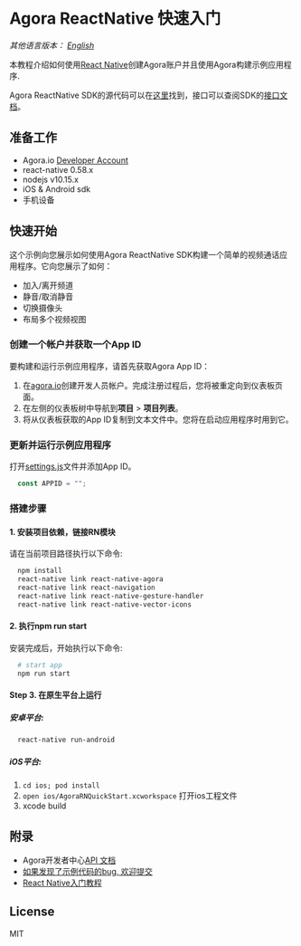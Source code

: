 # Agora ReactNative 快速入门

*其他语言版本： [English](README.md)*

本教程介绍如何使用[React Native](https://facebook.github.io/react-native/)创建Agora账户并且使用Agora构建示例应用程序.

Agora ReactNative SDK的源代码可以在[这里](https://github.com/syanbo/react-native-agora)找到，接口可以查阅SDK的[接口文档](https://syanbo.github.io/react-native-agora/globals.html)。

## 准备工作
- Agora.io [Developer Account](https://dashboard.agora.io/signin/)
- react-native 0.58.x
- nodejs v10.15.x
- iOS & Android sdk
- 手机设备

## 快速开始
这个示例向您展示如何使用Agora ReactNative SDK构建一个简单的视频通话应用程序。它向您展示了如何：

 - 加入/离开频道
 - 静音/取消静音
 - 切换摄像头
 - 布局多个视频视图

### 创建一个帐户并获取一个App ID
要构建和运行示例应用程序，请首先获取Agora App ID：

1. 在[agora.io](https://dashboard.agora.io/signin/)创建开发人员帐户。完成注册过程后，您将被重定向到仪表板页面。
2. 在左侧的仪表板树中导航到**项目** > **项目列表**。
3. 将从仪表板获取的App ID复制到文本文件中。您将在启动应用程序时用到它。

### 更新并运行示例应用程序

打开[settings.js](src/settings.js)文件并添加App ID。

```javascript
  const APPID = "";
```
### 搭建步骤
#### 1. 安装项目依赖，链接RN模块
请在当前项目路径执行以下命令:

```bash
  npm install
  react-native link react-native-agora
  react-native link react-navigation
  react-native link react-native-gesture-handler
  react-native link react-native-vector-icons
```

#### 2. 执行npm run start
安装完成后，开始执行以下命令:

```bash
  # start app
  npm run start
```

#### Step 3. 在原生平台上运行

##### 安卓平台:
```bash
  react-native run-android
```

##### iOS平台:
  1. `cd ios; pod install`
  2. `open ios/AgoraRNQuickStart.xcworkspace` 打开ios工程文件
  3. xcode build

## 附录
* Agora开发者中心[API 文档](https://docs.agora.io/cn/)
* [如果发现了示例代码的bug, 欢迎提交](https://github.com/AgoraIO-Community/Agora-RN-Quickstart/issues)
* [React Native入门教程](https://facebook.github.io/react-native/docs/getting-started.html)

## License
MIT

